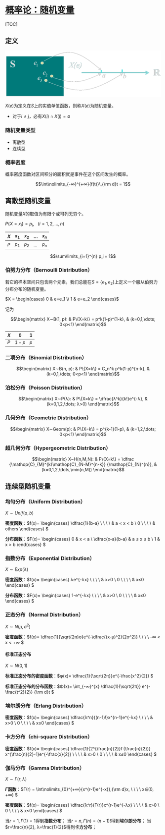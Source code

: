 <link rel='stylesheet' href='../../style/index.css'>
<script src='../../style/index.js'></script>

# [概率论：随机变量](./index.html)

[TOC]

## 定义

![](./images/RandomVariable.png)

$X(e)$为定义在$S$上的实值单值函数，则称$X(e)$为随机变量。

- 对于$i≠j$，必有$X(i)∩X(j)=∅$

### 随机变量类型

- 离散型
- 连续型

### 概率密度

概率密度函数对区间积分的面积就是事件在这个区间发生的概率。

$$\int\nolimits_{-∞}^{+∞}{f(t)}\,{\rm d}t = 1$$

## 离散型随机变量

随机变量$X$的取值为有限个或可列无穷个。

$P\{ X=x_i \} = p_i, \ \ \ (i = 1, 2, \dots, n)$

| $X$ | $x_1$ | $x_2$  | $\dots$  | $x_n$  |
|  -  | - | - | - | - |
| $P$ | $p_1$ | $p_2$ | $\dots$ | $p_n$ |

$$\sum\limits_{i=1}^{n} p_i= 1$$

### 伯努力分布（Bernoulli Distribution）

若它的样本空间只包含两个元素，我们总能在$S=\{e_1, e_2\}$上定义一个服从伯努力分布分布的随机变量。

$X = \begin{cases}
    0 & e=e_1
\\  1 & e=e_2
\end{cases}$

记为

$$\begin{matrix}
    X∼B(1, p):
&   P\{X=k\} = p^k(1-p)^{1-k},
&   (k=0,1,\dots; 0<p<1)
\end{matrix}$$

| $X$ | $0$ | $1$  |
|  -  | - | - |
| $P$ | $1-p$ | $p$ |

### 二项分布（Binomial Distribution）

$$\begin{matrix}
    X∼B(n, p): 
&   P\{X=k\} = C_n^k p^k(1-p)^{n-k},
&   (k=0,1,\dots; 0<p<1)
\end{matrix}$$

### 泊松分布（Poisson Distribution）

$$\begin{matrix}
    X∼P(λ):
&   P\{X=k\} = \dfrac{λ^k}{k!}e^{-λ},
&   (k=0,1,2,\dots; λ>0)
\end{matrix}$$

### 几何分布（Geometric Distribution）

$$\begin{matrix}
    X∼Geom(p):
&   P\{X=k\} = p^{k-1}(1-p),
&   (k=1,2,\dots; 0<p<1)
\end{matrix}$$

### 超几何分布（Hypergeometric Distribution）

$$\begin{matrix}
    X~H(n,M,N):
&   P\{X=k\} = \dfrac
    {\mathop{C}_{M}^{k}\mathop{C}_{N-M}^{n-k}}
    {\mathop{C}_{N}^{n}},
&   (k=0,1,2,\dots,\min(n,M))
\end{matrix}$$

## 连续型随机变量

### 均匀分布（Uniform Distribution）

$X∼Unif(a, b)$

**密度函数**：$f(x)=
    \begin{cases}
        \dfrac{1}{b-a} \ \ \ \ & a < x < b
    \\  0              \ \ \ \ & others
    \end{cases}
$

**分布函数**：$F(x)=
    \begin{cases}
        0                & x < a
    \\  \dfrac{x-a}{b-a} & a ≤ x ≤ b
    \\  1                & x > b
    \end{cases}
$

### 指数分布（Exponential Distribution）

$X∼Exp(λ)$

**密度函数**：$f(x)=
    \begin{cases}
        λe^{-λx} \ \ \ \ & x>0
    \\  0        \ \ \ \ & x≤0
    \end{cases}
$

**分布函数**：$F(x)=
    \begin{cases}
        1-e^{-λx} \ \ \ \ & x>0
    \\  0         \ \ \ \ & x≤0
    \end{cases}
$

### 正态分布（Normal Distribution）

$X∼N(μ, σ^2)$

**密度函数**：$f(x)=
    \dfrac{1}{\sqrt{2π}σ}e^{-\dfrac{(x-μ)^2}{2σ^2}}
    \ \ \ \ -∞ < x < +∞
$

#### 标准正态分布

$X∼N(0, 1)$

**标准正态分布的密度函数**：$φ(x)=
    \dfrac{1}{\sqrt{2π}}e^{-\frac{x^2}{2}}
$

**标准正态分布的分布函数**：$Φ(x)=
    \int_{-∞}^{x} \dfrac{1}{\sqrt{2π}} e^{-\frac{t^2}{2}} {\rm d}t
$

### 埃尔朗分布（Erlang Distribution）

**密度函数**：$f(x)=
    \begin{cases}
        \dfrac{λ^n}{(n-1)!}x^{n-1}e^{-λx}
            \ \ \ \ & x>0
    \\  0
            \ \ \ \ & x≤0
    \end{cases}
$

### 卡方分布（chi-square Distribution）

**密度函数**：$f(x)=
    \begin{cases}
        \dfrac{1}{2^{\frac{n}{2}}Γ(\frac{n}{2})}
        x^{\frac{n}{2}-1}e^{-\frac{x}{2}}
            \ \ \ \ & x>0
    \\  0
            \ \ \ \ & x≤0
    \end{cases}
$

### 伽马分布（Gamma Distribution）

$X∼Γ(r, λ)$

**$Γ$函数**：$Γ(r) =
    \int\nolimits_{0}^{+∞}{x^{r-1}e^{-x}}\,{\rm d}x,
    \ \ \ \ x∈(0, +∞)
$

**密度函数**：$f(x)=
    \begin{cases}
        \dfrac{λ^r}{Γ(r)}x^{r-1}e^{-λx}
            \ \ \ \ & x>0
    \\  0
            \ \ \ \ & x≤0
    \end{cases}
$

当$r=1, Γ(1)=1$得到**指数分布**；
当$r=n, Γ(n)=(n-1)!$得到**埃尔朗分布**；
当$r=\frac{n}{2}, λ=\frac{1}{2}$得到**卡方分布**；
